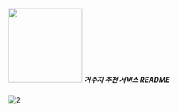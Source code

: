 ##### <img src="https://github.com/user-attachments/assets/f521acdb-4507-4aee-8abd-ac88f80318bb" width="150" height="150"/> 거주지 추천 서비스 README

![2](https://github.com/user-attachments/assets/84dc3382-ae6f-4856-a8f0-2a21242319d3)
